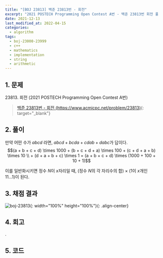 ```yaml
---
title: "[BOJ 23813] 백준 23813번 - 회전"
excerpt: "2021 POSTECH Programming Open Contest A번 - 백준 23813번 회전 풀이"
date: 2021-12-13
last_modified_at: 2022-04-15
categories:
  - algorithm
tags:
  - boj-23000-23999
  - c++
  - mathematics
  - implementation
  - string
  - arithmetic
---
```


## 1. 문제
$23813$. 회전 (2021 POSTECH Programming Open Contest A번)

> [백준 23813번 - 회전 (https://www.acmicpc.net/problem/23813)](https://www.acmicpc.net/problem/23813){: target="_blank"}

## 2. 풀이

만약 어떤 수가 $abcd$ 라면, $abcd + bcda + cdab + dabc$가 답이다. $$(a + b + c + d) \times 1000 + (b + c + d + a) \times 100 + (c + d + a + b) \times 10 \\ + (d + a + b + c) \times 1 = (a + b + c + d) \times (1000 + 100 + 10 + 1)$$ 

이를 일반화시키면 정수 $N$이 $x$자리일 때, (정수 $N$의 각 자리수의 합) $\times$ ($1$이 $x$개인 $11...1$)이 된다. 

## 3. 채점 결과

![boj-23813](https://user-images.githubusercontent.com/30232837/160776528-8c97fe36-eeaa-4a8f-ae5e-7f7caee32ba4.png "boj-23813"){: width="100%" height="100%"}{: .align-center}

## 4. 회고

.

## 5. 코드

<script src="https://gist.github.com/BurningFalls/5c69fa59c602a2f31fc579797e9ec9fe.js"></script>